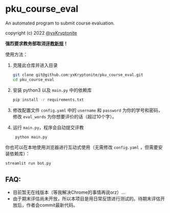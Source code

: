 # pku_course_eval
An automated program to submit course evaluation.

copyright (c) 2022 [@yxKryptonite](https://github.com/yxKryptonite)

**强烈要求教务部取消[评教新规](https://bbs.pku.edu.cn/v2/post-read.php?bid=438&threadid=18427237&page=5)！**

使用方法：
1. 克隆此仓库并进入目录
   ```bash
   git clone git@github.com:yxKryptonite/pku_course_eval.git
   cd pku_course_eval
   ```

2. 安装 python3 以及 `main.py` 中的依赖库
   ```bash
   pip install -r requirements.txt
   ```

3. 修改配置文件 `config.yaml` 中的 `username` 和 `password` 为你的学号和密码，修改 `eval_words` 为你想要评价的话（超过10个字）。

4. 运行 `main.py`，程序会自动提交评教
   ```bash
    python main.py
    ```

你也可以在本地使用浏览器进行互动式使用（无需修改 `config.yaml` ，但需要安装依赖库）：
```bash
streamlit run bot.py
```

## FAQ:

- 目前暂无在线版本（等我解决Chrome的事情再说orz）...
- 由于期末评估尚未开放，所以本项目是用日常反馈进行测试的。待期末评估开放后，作者会commit最新代码。
